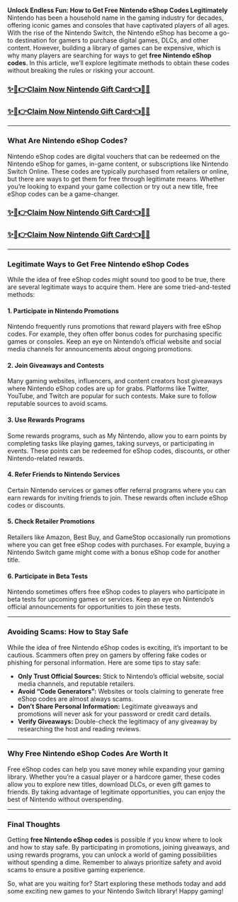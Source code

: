 **Unlock Endless Fun: How to Get Free Nintendo eShop Codes Legitimately**
Nintendo has been a household name in the gaming industry for decades, offering iconic games and consoles that have captivated players of all ages. With the rise of the Nintendo Switch, the Nintendo eShop has become a go-to destination for gamers to purchase digital games, DLCs, and other content. However, building a library of games can be expensive, which is why many players are searching for ways to get **free Nintendo eShop codes**. In this article, we’ll explore legitimate methods to obtain these codes without breaking the rules or risking your account.
### [✨🎁👉Claim Now Nintendo Gift Card👈🎁✨](https://amazonbuy.xyz/c/nittenooosfgd/)
### [✨🎁👉Claim Now Nintendo Gift Card👈🎁✨](https://amazonbuy.xyz/c/nittenooosfgd/)
---

### What Are Nintendo eShop Codes?

Nintendo eShop codes are digital vouchers that can be redeemed on the Nintendo eShop for games, in-game content, or subscriptions like Nintendo Switch Online. These codes are typically purchased from retailers or online, but there are ways to get them for free through legitimate means. Whether you’re looking to expand your game collection or try out a new title, free eShop codes can be a game-changer.
### [✨🎁👉Claim Now Nintendo Gift Card👈🎁✨](https://amazonbuy.xyz/c/nittenooosfgd/)
### [✨🎁👉Claim Now Nintendo Gift Card👈🎁✨](https://amazonbuy.xyz/c/nittenooosfgd/)
---

### Legitimate Ways to Get Free Nintendo eShop Codes

While the idea of free eShop codes might sound too good to be true, there are several legitimate ways to acquire them. Here are some tried-and-tested methods:

#### 1. **Participate in Nintendo Promotions**
Nintendo frequently runs promotions that reward players with free eShop codes. For example, they often offer bonus codes for purchasing specific games or consoles. Keep an eye on Nintendo’s official website and social media channels for announcements about ongoing promotions.

#### 2. **Join Giveaways and Contests**
Many gaming websites, influencers, and content creators host giveaways where Nintendo eShop codes are up for grabs. Platforms like Twitter, YouTube, and Twitch are popular for such contests. Make sure to follow reputable sources to avoid scams.

#### 3. **Use Rewards Programs**
Some rewards programs, such as My Nintendo, allow you to earn points by completing tasks like playing games, taking surveys, or participating in events. These points can be redeemed for eShop codes, discounts, or other Nintendo-related rewards.

#### 4. **Refer Friends to Nintendo Services**
Certain Nintendo services or games offer referral programs where you can earn rewards for inviting friends to join. These rewards often include eShop codes or discounts.

#### 5. **Check Retailer Promotions**
Retailers like Amazon, Best Buy, and GameStop occasionally run promotions where you can get free eShop codes with purchases. For example, buying a Nintendo Switch game might come with a bonus eShop code for another title.

#### 6. **Participate in Beta Tests**
Nintendo sometimes offers free eShop codes to players who participate in beta tests for upcoming games or services. Keep an eye on Nintendo’s official announcements for opportunities to join these tests.

---

### Avoiding Scams: How to Stay Safe

While the idea of free Nintendo eShop codes is exciting, it’s important to be cautious. Scammers often prey on gamers by offering fake codes or phishing for personal information. Here are some tips to stay safe:

- **Only Trust Official Sources:** Stick to Nintendo’s official website, social media channels, and reputable retailers.
- **Avoid “Code Generators”:** Websites or tools claiming to generate free eShop codes are almost always scams.
- **Don’t Share Personal Information:** Legitimate giveaways and promotions will never ask for your password or credit card details.
- **Verify Giveaways:** Double-check the legitimacy of any giveaway by researching the host and reading reviews.

---

### Why Free Nintendo eShop Codes Are Worth It

Free eShop codes can help you save money while expanding your gaming library. Whether you’re a casual player or a hardcore gamer, these codes allow you to explore new titles, download DLCs, or even gift games to friends. By taking advantage of legitimate opportunities, you can enjoy the best of Nintendo without overspending.

---

### Final Thoughts

Getting **free Nintendo eShop codes** is possible if you know where to look and how to stay safe. By participating in promotions, joining giveaways, and using rewards programs, you can unlock a world of gaming possibilities without spending a dime. Remember to always prioritize safety and avoid scams to ensure a positive gaming experience.

So, what are you waiting for? Start exploring these methods today and add some exciting new games to your Nintendo Switch library! Happy gaming!
